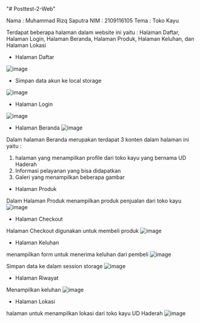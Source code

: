 "# Posttest-2-Web" 

Nama : Muhammad Rizq Saputra
NIM  : 2109116105
Tema : Toko Kayu

Terdapat beberapa halaman dalam website ini yaitu : Halaman Daftar, Halaman Login, Halaman Beranda, Halaman Produk, Halaman Keluhan, dan Halaman Lokasi

- Halaman Daftar


![image](https://user-images.githubusercontent.com/93662986/227615471-be6b9dce-7abb-48f8-96d0-c2c55815aa7a.png)

- Simpan data akun ke local storage

![image](https://user-images.githubusercontent.com/93662986/227616380-ae15cceb-e402-4d8c-a7b2-22f8ed245337.png)

- Halaman Login

![image](https://user-images.githubusercontent.com/93662986/227616491-5eb22af5-5e6c-4ab7-aa00-2393d19b8f08.png)

- Halaman Beranda
![image](https://user-images.githubusercontent.com/93662986/227616688-4d5e5849-fc15-4376-81ee-47f9e8d2105f.png)

Dalam halaman Beranda merupakan terdapat 3 konten dalam halaman ini yaitu :
  1. halaman yang menampilkan profile dari toko kayu yang bernama UD Haderah
  2. Informasi pelayanan yang bisa didapatkan
  3. Galeri yang menampilkan beberapa gambar
  
- Halaman Produk

Dalam Halaman Produk menampilkan produk penjualan dari toko kayu
![image](https://user-images.githubusercontent.com/93662986/227616857-3c2c9537-78d7-480d-8cad-f7720920c24d.png)

- Halaman Checkout

Halaman Checkout digunakan untuk membeli produk
![image](https://user-images.githubusercontent.com/93662986/227617127-5540ed83-8930-4629-9763-87307c9eac86.png)


- Halaman Keluhan 

menampilkan form untuk menerima keluhan dari pembeli
![image](https://user-images.githubusercontent.com/93662986/227617404-6d1df5ee-11e9-4852-b1b8-6ce3e545fbf8.png)

Simpan data ke dalam session storage
![image](https://user-images.githubusercontent.com/93662986/227625431-d2635cdb-9aa9-4975-ba0d-7df07e4c60f1.png)

- Halaman Riwayat

Menampilkan keluhan
![image](https://user-images.githubusercontent.com/93662986/227625588-562ab0ca-5217-4ec6-9d75-0281b0f2ac97.png)


- Halaman Lokasi

halaman untuk menampilkan lokasi dari toko kayu UD Haderah
![image](https://user-images.githubusercontent.com/93662986/227625718-ca7469db-c62a-4e93-b47d-b9e8f9cabf0c.png)

